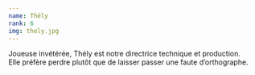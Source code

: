 ```yaml
---
name: Thély
rank: 6
img: thely.jpg
---
```


Joueuse invétérée, Thély est notre directrice technique et production.  
Elle préfère perdre plutôt que de laisser passer une faute d’orthographe.